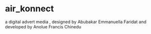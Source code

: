 # air_konnect
a digital advert media , designed by Abubakar Emmanuella Faridat and developed by Anolue Francis Chinedu 
